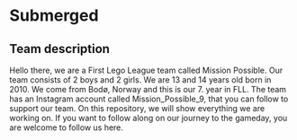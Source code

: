 # Submerged
## Team description

Hello there, we are a First Lego League team called Mission Possible.
Our team consists of 2 boys and 2 girls. We are 13 and 14 years old born in 2010. We come from Bodø, Norway and this is our 7. year in FLL.
The team has an Instagram account called Mission_Possible_9, that you can follow to support our team. On this repository, we will show everything we are working on.
If you want to follow along on our journey to the gameday, you are welcome to follow us here. 

